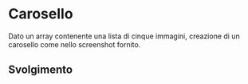 Carosello
===
Dato un array contenente una lista di cinque immagini, creazione di un carosello come nello screenshot fornito.

## Svolgimento
